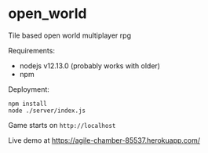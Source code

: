 # open_world
Tile based open world multiplayer rpg

Requirements:
* nodejs v12.13.0 (probably works with older)
* npm

Deployment:

```
npm install
node ./server/index.js
```

Game starts on `http://localhost`

Live demo at https://agile-chamber-85537.herokuapp.com/
